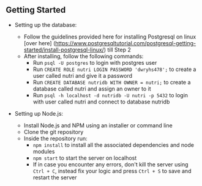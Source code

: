 ## Getting Started

- Setting up the database:
  - Follow the guidelines provided here for installing Postgresql on linux [over here] (https://www.postgresqltutorial.com/postgresql-getting-started/install-postgresql-linux/) till Step 2
  - After installing, follow the following commands:
    - Run `psql -U postgres` to login with postgres user
    - Run `CREATE ROLE nutri LOGIN PASSWORD 'dwryhs478';` to create a user called nutri and give it a password
    - Run `CREATE DATABASE nutridb WITH OWNER = nutri;` to create a database called nutri and assign an owner to it
    - Run `psql -h localhost -d nutridb -U nutri -p 5432` to login with user called nutri and connect to database nutridb
    
- Setting up Node.js:
  - Install Node.js and NPM using an installer or command line
  - Clone the git repository
  - Inside the repository run:
    - `npm install` to install all the associated dependencies and node modules
    - `npm start` to start the server on localhost
    - If in case you encounter any errors, don't kill the server using `Ctrl + C`, instead fix your logic and press `Ctrl + S` to save and restart the server
